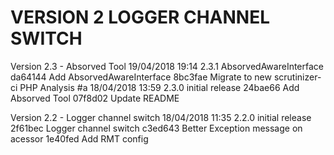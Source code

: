 
VERSION 2  LOGGER CHANNEL SWITCH
================================

   Version 2.3 - Absorved Tool
      19/04/2018 19:14  2.3.1  AbsorvedAwareInterface
         da64144 Add AbsorvedAwareInterface
         8bc3fae Migrate to new scrutinizer-ci PHP Analysis #a
      18/04/2018 13:59  2.3.0  initial release
         24bae66 Add Absorved Tool
         07f8d02 Update README

   Version 2.2 - Logger channel switch
      18/04/2018 11:35  2.2.0  initial release
         2f61bec Logger channel switch
         c3ed643 Better Exception message on acessor
         1e40fed Add RMT config